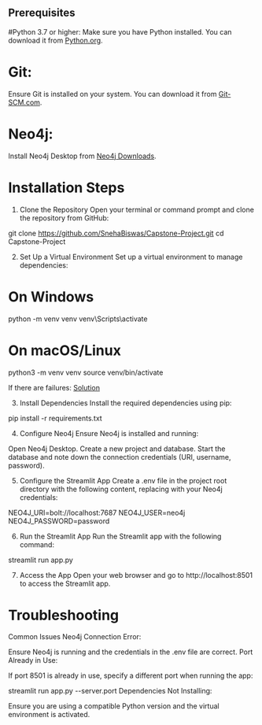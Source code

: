 ## Prerequisites
#Python 3.7 or higher: 
Make sure you have Python installed. You can download it from [Python.org](https://www.python.org/downloads/).
# Git: 
Ensure Git is installed on your system. You can download it from [Git-SCM.com](https://git-scm.com/downloads).
# Neo4j: 
Install Neo4j Desktop from [Neo4j Downloads](https://neo4j.com/docs/desktop-manual/current/installation/download-installation/).

# Installation Steps
1. Clone the Repository
Open your terminal or command prompt and clone the repository from GitHub:

git clone https://github.com/SnehaBiswas/Capstone-Project.git
cd Capstone-Project


2. Set Up a Virtual Environment
Set up a virtual environment to manage dependencies:

# On Windows
python -m venv venv
venv\Scripts\activate

# On macOS/Linux
python3 -m venv venv
source venv/bin/activate

If there are failures: [Solution](https://docs.google.com/document/d/1wTnGUctboAakESZ3heTvbFA7LeRTpe21Dc1otHFMi6w/edit) 

3. Install Dependencies
Install the required dependencies using pip:

pip install -r requirements.txt

4. Configure Neo4j
Ensure Neo4j is installed and running:

Open Neo4j Desktop.
Create a new project and database.
Start the database and note down the connection credentials (URI, username, password).

5. Configure the Streamlit App
Create a .env file in the project root directory with the following content, replacing with your Neo4j credentials:

NEO4J_URI=bolt://localhost:7687
NEO4J_USER=neo4j
NEO4J_PASSWORD=password

6. Run the Streamlit App
Run the Streamlit app with the following command:

streamlit run app.py

7. Access the App
Open your web browser and go to http://localhost:8501 to access the Streamlit app.



# Troubleshooting
Common Issues
Neo4j Connection Error:

Ensure Neo4j is running and the credentials in the .env file are correct.
Port Already in Use:

If port 8501 is already in use, specify a different port when running the app:

streamlit run app.py --server.port <new-port>
Dependencies Not Installing:

Ensure you are using a compatible Python version and the virtual environment is activated.
